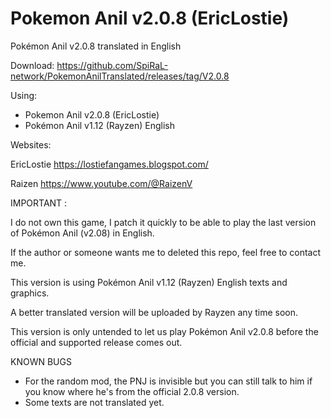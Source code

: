 # Pokemon Anil v2.0.8 (EricLostie)

Pokémon Anil v2.0.8 translated in English

Download:
https://github.com/SpiRaL-network/PokemonAnilTranslated/releases/tag/V2.0.8

Using: 
- Pokemon Anil v2.0.8 (EricLostie)
- Pokémon Anil v1.12 (Rayzen) English 

Websites:

EricLostie
https://lostiefangames.blogspot.com/

Raizen
https://www.youtube.com/@RaizenV

IMPORTANT :

I do not own this game, I patch it quickly to be able to play the last version of Pokémon Anil (v2.08) in English.

If the author or someone wants me to deleted this repo, feel free to contact me. 

This version is using Pokémon Anil v1.12 (Rayzen) English texts and graphics.

A better translated version will be uploaded by Rayzen any time soon.

This version is only untended to let us play Pokémon Anil v2.0.8 before the official and supported release comes out.

KNOWN BUGS
- For the random mod, the PNJ is invisible but you can still talk to him if you know where he's from the official 2.0.8 version.
- Some texts are not translated yet.
